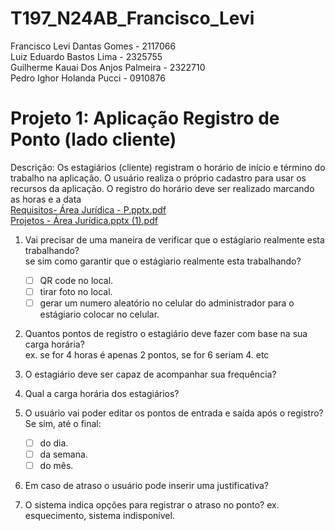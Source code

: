 # T197_N24AB_Francisco_Levi
Francisco Levi Dantas Gomes - 2117066  
Luiz Eduardo Bastos Lima - 2325755  
Guilherme Kauai Dos Anjos Palmeira - 2322710  
Pedro Ighor Holanda Pucci - 0910876  
# Projeto 1: Aplicação Registro de Ponto (lado cliente)
Descrição: Os estagiários (cliente) registram o horário de início e término do
trabalho na aplicação. O usuário realiza o próprio cadastro para usar os recursos
da aplicação. O registro do horário deve ser realizado marcando as horas e a
data  
[Requisitos- Área Jurídica - P.pptx.pdf](https://github.com/user-attachments/files/19172068/Requisitos-.Area.Juridica.-.P.pptx.pdf)  
[Projetos - Área Jurídica.pptx (1).pdf](https://github.com/user-attachments/files/19172070/Projetos.-.Area.Juridica.pptx.1.pdf)  

1) Vai precisar de uma maneira de verificar que o estágiario realmente esta trabalhando?  
   se sim como garantir que o estágiario realmente esta trabalhando?  
   - [ ] QR code no local.
   - [ ] tirar foto no local.
   - [ ] gerar um numero aleatório no celular do administrador para o estágiario colocar no celular.
     
2) Quantos pontos de registro o estagiário deve fazer com base na sua carga horária?  
   ex. se for 4 horas é apenas 2 pontos, se for 6 seriam 4. etc
   
4) O estagiário deve ser capaz de acompanhar sua frequência?
  
5) Qual a carga horária dos estagiários?
  
6) O usuário vai poder editar os pontos de entrada e saída após o registro? Se sim, até o final:
   - [ ] do dia.
   - [ ] da semana.
   - [ ] do mês.  

8) Em caso de atraso o usuário pode inserir uma justificativa?

9) O sistema indica opções para registrar o atraso no ponto? ex. esquecimento, sistema indisponível.
